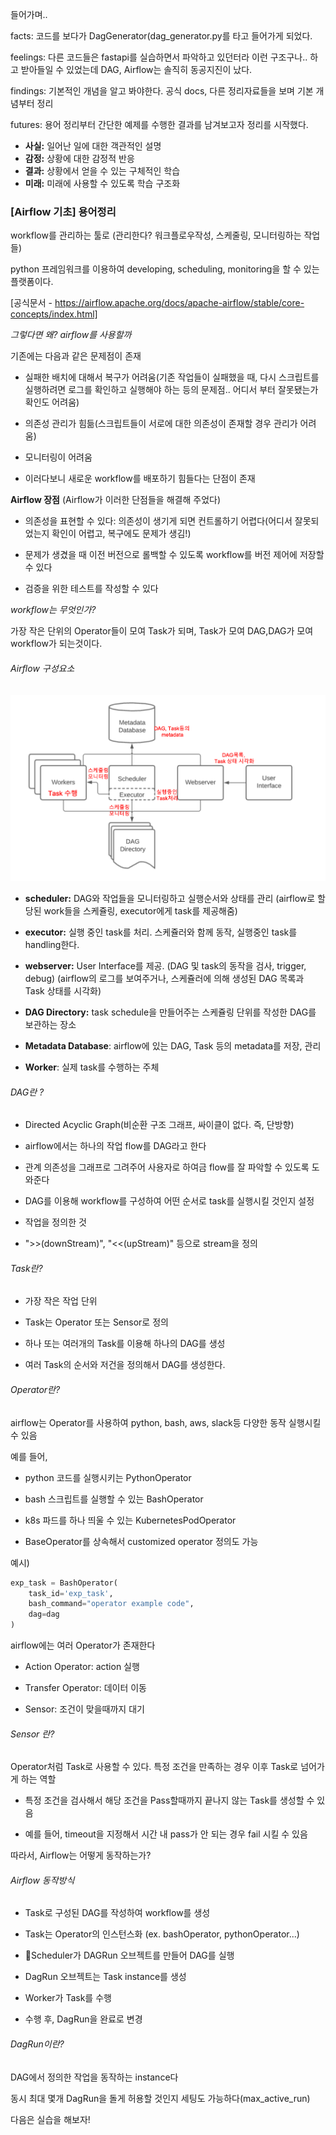 들어가며..

facts: 코드를 보다가 DagGenerator(dag_generator.py를 타고 들어가게 되었다.

feelings: 다른 코드들은 fastapi를 실습하면서 파악하고 있던터라 이런 구조구나.. 하고 받아들일 수 있었는데 DAG, Airflow는 솔직히 동공지진이 났다.

findings: 기본적인 개념을 알고 봐야한다. 공식 docs, 다른 정리자료들을 보며 기본 개념부터 정리

futures: 용어 정리부터 간단한 예제를 수행한 결과를 남겨보고자 정리를 시작했다.

- **사실:** 일어난 일에 대한 객관적인 설명
- **감정:** 상황에 대한 감정적 반응
- **결과:** 상황에서 얻을 수 있는 구체적인 학습
- **미래:** 미래에 사용할 수 있도록 학습 구조화




### [Airflow 기초] 용어정리



workflow를 관리하는 툴로 (관리한다? 워크플로우작성, 스케줄링, 모니터링하는 작업들)

python 프레임워크를 이용하여 developing, scheduling, monitoring을 할 수 있는 플랫폼이다.

[공식문서 - https://airflow.apache.org/docs/apache-airflow/stable/core-concepts/index.html]




*그렇다면 왜? airflow를 사용할까*


기존에는 다음과 같은 문제점이 존재

- 실패한 배치에 대해서 복구가 어려움(기존 작업들이 실패했을 때, 다시 스크립트를 실행하려면 로그를 확인하고 실행해야 하는 등의 문제점.. 어디서 부터 잘못됐는가 확인도 어려움)

- 의존성 관리가 힘듦(스크립트들이 서로에 대한 의존성이 존재할 경우 관리가 어려움)  

- 모니터링이 어려움

- 이러다보니 새로운 workflow를 배포하기 힘들다는 단점이 존재




**Airflow 장점** (Airflow가 이러한 단점들을 해결해 주었다)


- 의존성을 표현할 수 있다: 의존성이 생기게 되면 컨트롤하기 어렵다(어디서 잘못되었는지 확인이 어렵고, 복구에도 문제가 생김!)

- 문제가 생겼을 때 이전 버전으로 롤백할 수 있도록 workflow를 버전 제어에 저장할 수 있다

- 검증을 위한 테스트를 작성할 수 있다



*workflow는 무엇인가?*


가장 작은 단위의 Operator들이 모여 Task가 되며, Task가 모여 DAG,DAG가 모여 workflow가 되는것이다.

###### Airflow 구성요소

![](/imgs/airflow.png)


- **scheduler:** DAG와 작업들을 모니터링하고 실행순서와 상태를 관리
  (airflow로 할당된 work들을 스케쥴링, executor에게 task를 제공해줌)

- **executor:** 실행 중인 task를 처리. 스케쥴러와 함께 동작, 실행중인 task를 handling한다.

- **webserver:** User Interface를 제공\. (DAG 및 task의 동작을 검사, trigger, debug) 
  (airflow의 로그를 보여주거나, 스케쥴러에 의해 생성된 DAG 목록과 Task 상태를 시각화)

- **DAG Directory:** task schedule을 만들어주는 스케쥴링 단위를 작성한 DAG를 보관하는 장소

- **Metadata Database**: airflow에 있는 DAG, Task 등의 metadata를 저장, 관리

- **Worker**: 실제 task를 수행하는 주체



###### DAG란 ?


- Directed Acyclic Graph(비순환 구조 그래프, 싸이클이 없다. 즉, 단방향)

- airflow에서는 하나의 작업 flow를 DAG라고 한다

- 관계 의존성을 그래프로 그려주어 사용자로 하여금 flow를 잘 파악할 수 있도록 도와준다

- DAG를 이용해 workflow를 구성하여 어떤 순서로 task를 실행시킬 것인지 설정

- 작업을 정의한 것

- ">>(downStream)", "<<(upStream)" 등으로 stream을 정의




###### Task란?


- 가장 작은 작업 단위

- Task는 Operator 또는 Sensor로 정의

- 하나 또는 여러개의 Task를 이용해 하나의 DAG를 생성

- 여러 Task의 순서와 저건을 정의해서 DAG를 생성한다.




###### Operator란?


airflow는 Operator를 사용하여 python, bash, aws, slack등 다양한 동작 실행시킬 수 있음

예를 들어,

-  python 코드를 실행시키는 PythonOperator

- bash 스크립트를 실행할 수 있는 BashOperator

- k8s 파드를 하나 띄울 수 있는 KubernetesPodOperator

- BaseOperator를 상속해서 customized operator 정의도 가능

예시)

```python
exp_task = BashOperator(
    task_id='exp_task',
    bash_command="operator example code",
    dag=dag
)
```


airflow에는 여러 Operator가 존재한다

- Action Operator: action 실행

- Transfer Operator: 데이터 이동

- Sensor: 조건이 맞을때까지 대기




###### Sensor 란?


Operator처럼 Task로 사용할 수 있다. 특정 조건을 만족하는 경우 이후 Task로 넘어가게 하는 역할

- 특정 조건을 검사해서 해당 조건을 Pass할때까지 끝나지 않는 Task를 생성할 수 있음

- 예를 들어, timeout을 지정해서 시간 내 pass가 안 되는 경우 fail 시킬 수 있음



따라서, Airflow는 어떻게 동작하는가?


###### Airflow 동작방식


- Task로 구성된 DAG를 작성하여 workflow를 생성

- Task는 Operator의 인스턴스화 (ex. bashOperator, pythonOperator...)

- Scheduler가 DAGRun 오브젝트를 만들어 DAG를 실행

- DagRun 오브젝트는 Task instance를 생성

- Worker가 Task를 수행

- 수행 후, DagRun을 완료로 변경



###### DagRun이란?


DAG에서 정의한 작업을 동작하는 instance다

동시 최대 몇개 DagRun을 돌게 허용할 것인지 세팅도 가능하다(max_active_run)



다음은 실습을 해보자!
